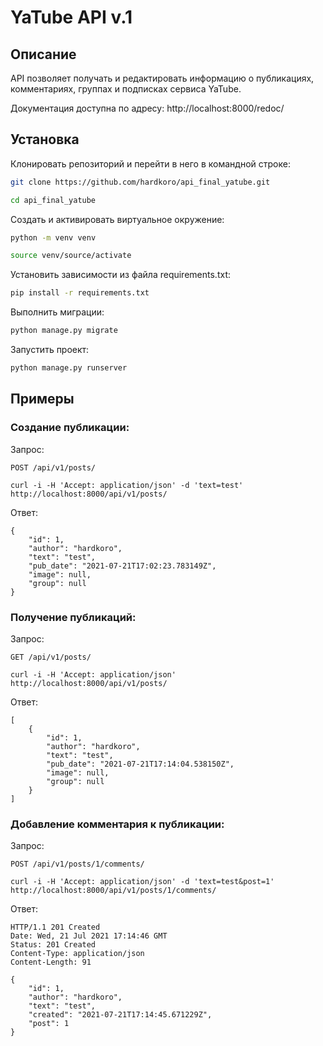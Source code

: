 # YaTube API v.1

## Описание

API позволяет получать и редактировать информацию о публикациях, комментариях, группах и подписках сервиса YaTube.

Документация доступна по адресу: http://localhost:8000/redoc/

## Установка

Клонировать репозиторий и перейти в него в командной строке:

```bash
git clone https://github.com/hardkoro/api_final_yatube.git
```

```bash
cd api_final_yatube
```

Cоздать и активировать виртуальное окружение:

```bash
python -m venv venv
```

```bash
source venv/source/activate
```

Установить зависимости из файла requirements.txt:

```bash
pip install -r requirements.txt
```

Выполнить миграции:

```bash
python manage.py migrate
```

Запустить проект:

```bash
python manage.py runserver
```

## Примеры

### Создание публикации:

Запрос:

```
POST /api/v1/posts/
```

```
curl -i -H 'Accept: application/json' -d 'text=test' http://localhost:8000/api/v1/posts/
```

Ответ:

```
{
    "id": 1,
    "author": "hardkoro",
    "text": "test",
    "pub_date": "2021-07-21T17:02:23.783149Z",
    "image": null,
    "group": null
}
```

### Получение публикаций:

Запрос:

```
GET /api/v1/posts/
```

```
curl -i -H 'Accept: application/json' http://localhost:8000/api/v1/posts/
```

Ответ:

```
[
    {
        "id": 1,
        "author": "hardkoro",
        "text": "test",
        "pub_date": "2021-07-21T17:14:04.538150Z",
        "image": null,
        "group": null
    }
]
```

### Добавление комментария к публикации: 

Запрос:

```
POST /api/v1/posts/1/comments/
```

```
curl -i -H 'Accept: application/json' -d 'text=test&post=1' http://localhost:8000/api/v1/posts/1/comments/
```

Ответ:

```
HTTP/1.1 201 Created
Date: Wed, 21 Jul 2021 17:14:46 GMT
Status: 201 Created
Content-Type: application/json
Content-Length: 91

{
    "id": 1,
    "author": "hardkoro",
    "text": "test",
    "created": "2021-07-21T17:14:45.671229Z",
    "post": 1
}
```

